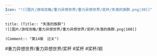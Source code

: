 ```yaml
---
Icon: "![[图片/游戏攻略/重力异想世界/重力异想世界/奖杯/失落的族群.png|30]]"
---
```

```ad-common-bronze-trophy
title: (Title:: "失落的族群")
![[图片/游戏攻略/重力异想世界/重力异想世界/奖杯/失落的族群.png|100]]

(Comment:: "第14章　过关")
```

#重力异想世界/重力异想世界/奖杯 #奖杯 #奖杯/铜
